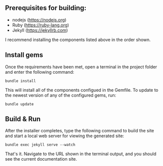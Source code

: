 ## Prerequisites for building:

- nodejs (https://nodejs.org)
- Ruby (https://ruby-lang.org)
- Jekyll (https://jekyllrb.com)

I recommend installing the components listed above in the order shown.

## Install gems

Once the requirements have been met, open a terminal in the project folder and enter the following command:

```
bundle install
```

This will install all of the components configued in the Gemfile. To update to the newest version of any of the configured gems, run:

```
bundle update
```

## Build & Run

After the installer completes, type the following command to build the site and start a local web server for viewing the generated site:

```
bundle exec jekyll serve --watch
```

That's it. Navigate to the URL shown in the terminal output, and you should see the current documentation site.